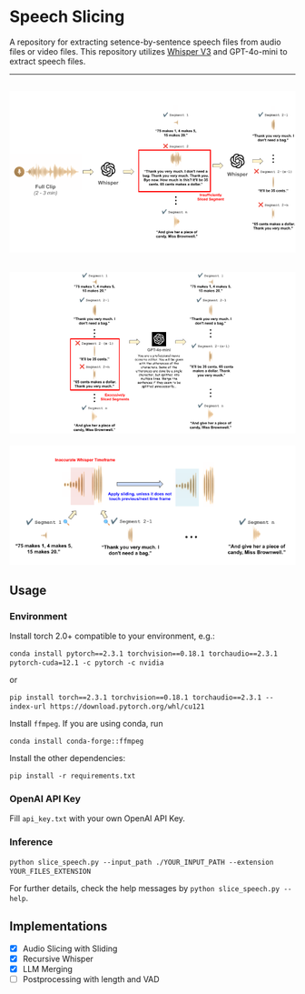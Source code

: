 # Speech Slicing

A repository for extracting setence-by-sentence speech files from audio files or video files. This repository utilizes [Whisper V3](https://huggingface.co/openai/whisper-large-v3) and GPT-4o-mini to extract speech files.

-------------------------------------------------------------------------------------------

![Overview1](https://github.com/neosapience/SpeechSlicer/blob/main/overview_1.png?raw=true)
-------------------------------------------------------------------------------------------
![Overview2](https://github.com/neosapience/SpeechSlicer/blob/main/overview_2.png?raw=true)
-------------------------------------------------------------------------------------------
<p align="center">
  <img src="https://github.com/neosapience/SpeechSlicer/blob/main/overview_3.png?raw=true" alt="Overview3">
</p>


## Usage

### Environment

Install torch 2.0+ compatible to your environment, e.g.:

```
conda install pytorch==2.3.1 torchvision==0.18.1 torchaudio==2.3.1 pytorch-cuda=12.1 -c pytorch -c nvidia
```
or
```
pip install torch==2.3.1 torchvision==0.18.1 torchaudio==2.3.1 --index-url https://download.pytorch.org/whl/cu121
```

Install `ffmpeg`. If you are using conda, run
```
conda install conda-forge::ffmpeg
```
Install the other dependencies:
```
pip install -r requirements.txt
```

### OpenAI API Key

Fill `api_key.txt` with your own OpenAI API Key.

### Inference

```
python slice_speech.py --input_path ./YOUR_INPUT_PATH --extension YOUR_FILES_EXTENSION
```

For further details, check the help messages by `python slice_speech.py --help`.

## Implementations

- [X] Audio Slicing with Sliding
- [X] Recursive Whisper
- [X] LLM Merging
- [ ] Postprocessing with length and VAD 
